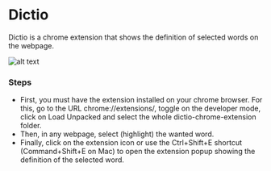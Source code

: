 # Dictio
Dictio is a chrome extension that shows the definition of selected words on the webpage.

![alt text](https://github.com/ajstourinho/dictio-chrome-extension/blob/main/printscreen.png?raw=true)

### Steps
* First, you must have the extension installed on your chrome browser. For this, go to the URL chrome://extensions/, toggle on the developer mode, click on Load Unpacked and select the whole dictio-chrome-extension folder.
* Then, in any webpage, select (highlight) the wanted word.
* Finally, click on the extension icon or use the Ctrl+Shift+E shortcut (Command+Shift+E on Mac) to open the extension popup showing the definition of the selected word.
